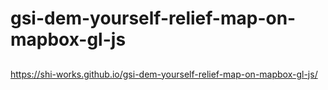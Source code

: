 # gsi-dem-yourself-relief-map-on-mapbox-gl-js
##
https://shi-works.github.io/gsi-dem-yourself-relief-map-on-mapbox-gl-js/
